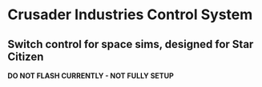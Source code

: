 # Crusader Industries Control System

## Switch control for space sims, designed for Star Citizen


**DO NOT FLASH CURRENTLY - NOT FULLY SETUP**
